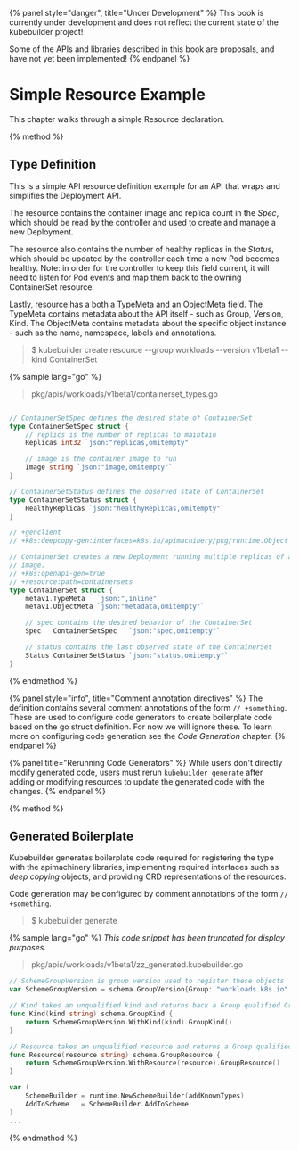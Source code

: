 {% panel style="danger", title="Under Development" %}
This book is currently under development and does not reflect the current state of
the kubebuilder project!

Some of the APIs and libraries described in this book are proposals, and have not yet
been implemented!
{% endpanel %}

# Simple Resource Example

This chapter walks through a simple Resource declaration.

{% method %}
## Type Definition

This is a simple API resource definition example for an API that wraps and simplifies the Deployment API.

The resource contains the container image and replica count in the *Spec*, which should be read by
the controller and used to create and manage a new Deployment.

The resource also contains the number of healthy replicas in the *Status*, which should be updated
by the controller each time a new Pod becomes healthy.  Note: in order for the controller to
keep this field current, it will need to listen for Pod events and map them back to the owning
ContainerSet resource.

Lastly, resource has a both a TypeMeta and an ObjectMeta field.  The TypeMeta contains metadata about
the API itself - such as Group, Version, Kind.  The ObjectMeta contains metadata about the specific object
instance - such as the name, namespace, labels and annotations.

> $ kubebuilder create resource --group workloads --version v1beta1 --kind ContainerSet

{% sample lang="go" %}

> pkg/apis/workloads/v1beta1/containerset_types.go

```go

// ContainerSetSpec defines the desired state of ContainerSet
type ContainerSetSpec struct {
    // replics is the number of replicas to maintain
    Replicas int32 `json:"replicas,omitempty"`

    // image is the container image to run
    Image string `json:"image,omitempty"`
}

// ContainerSetStatus defines the observed state of ContainerSet
type ContainerSetStatus struct {
	HealthyReplicas `json:"healthyReplicas,omitempty"`
}

// +genclient
// +k8s:deepcopy-gen:interfaces=k8s.io/apimachinery/pkg/runtime.Object

// ContainerSet creates a new Deployment running multiple replicas of a single container with the given
// image.
// +k8s:openapi-gen=true
// +resource:path=containersets
type ContainerSet struct {
    metav1.TypeMeta   `json:",inline"`
    metav1.ObjectMeta `json:"metadata,omitempty"`

    // spec contains the desired behavior of the ContainerSet
    Spec   ContainerSetSpec   `json:"spec,omitempty"`

    // status contains the last observed state of the ContainerSet
    Status ContainerSetStatus `json:"status,omitempty"`
}
```
{% endmethod %}

{% panel style="info", title="Comment annotation directives" %}
The definition contains several comment annotations of the form `// +something`.  These are
used to configure code generators to create boilerplate code based on the go struct definition.  For
now we will ignore these.  To learn more on configuring code generation see the *Code Generation* chapter.
{% endpanel %}

{% panel title="Rerunning Code Generators" %}
While users don't directly modify generated code, users must rerun `kubebuilder generate`
after adding or modifying resources to update the generated code with the changes.
{% endpanel %}

{% method %}
## Generated Boilerplate

Kubebuilder generates boilerplate code required for registering the type with the apimachinery libraries,
implementing required interfaces such as *deep copying* objects, and providing CRD representations of
the resources.

Code generation may be configured by comment annotations of the form `// +something`.

> $ kubebuilder generate

{% sample lang="go" %}
*This code snippet has been truncated for display purposes.*

> pkg/apis/workloads/v1beta1/zz_generated.kubebuilder.go

```go
// SchemeGroupVersion is group version used to register these objects
var SchemeGroupVersion = schema.GroupVersion{Group: "workloads.k8s.io", Version: "v1beta1"}

// Kind takes an unqualified kind and returns back a Group qualified GroupKind
func Kind(kind string) schema.GroupKind {
	return SchemeGroupVersion.WithKind(kind).GroupKind()
}

// Resource takes an unqualified resource and returns a Group qualified GroupResource
func Resource(resource string) schema.GroupResource {
	return SchemeGroupVersion.WithResource(resource).GroupResource()
}

var (
	SchemeBuilder = runtime.NewSchemeBuilder(addKnownTypes)
	AddToScheme   = SchemeBuilder.AddToScheme
)
...
```
{% endmethod %}


